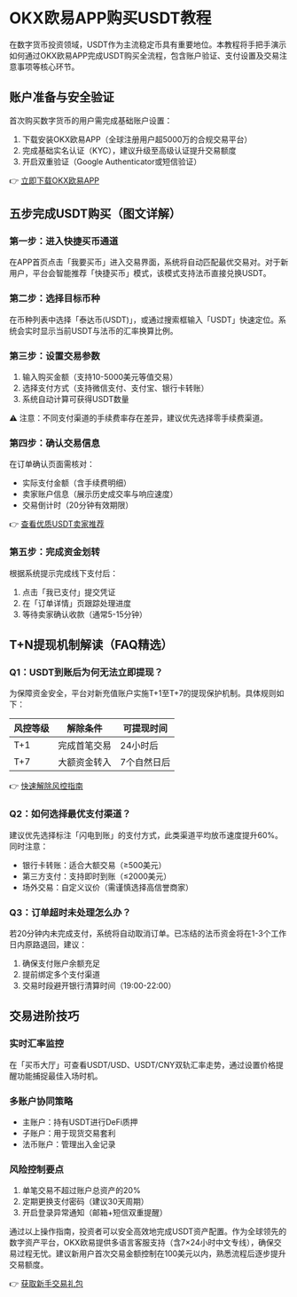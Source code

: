 # OKX欧易APP购买USDT教程

在数字货币投资领域，USDT作为主流稳定币具有重要地位。本教程将手把手演示如何通过OKX欧易APP完成USDT购买全流程，包含账户验证、支付设置及交易注意事项等核心环节。

## 账户准备与安全验证

首次购买数字货币的用户需完成基础账户设置：
1. 下载安装OKX欧易APP（全球注册用户超5000万的合规交易平台）
2. 完成基础实名认证（KYC），建议升级至高级认证提升交易额度
3. 开启双重验证（Google Authenticator或短信验证）

👉 [立即下载OKX欧易APP](https://bit.ly/okx_welcome)  

## 五步完成USDT购买（图文详解）

### 第一步：进入快捷买币通道
在APP首页点击「我要买币」进入交易界面，系统将自动匹配最优交易对。对于新用户，平台会智能推荐「快捷买币」模式，该模式支持法币直接兑换USDT。

### 第二步：选择目标币种
在币种列表中选择「泰达币(USDT)」，或通过搜索框输入「USDT」快速定位。系统会实时显示当前USDT与法币的汇率换算比例。

### 第三步：设置交易参数
1. 输入购买金额（支持10-5000美元等值交易）
2. 选择支付方式（支持微信支付、支付宝、银行卡转账）
3. 系统自动计算可获得USDT数量

⚠️ 注意：不同支付渠道的手续费率存在差异，建议优先选择零手续费渠道。

### 第四步：确认交易信息
在订单确认页面需核对：
- 实际支付金额（含手续费明细）
- 卖家账户信息（展示历史成交率与响应速度）
- 交易倒计时（20分钟有效期限）

👉 [查看优质USDT卖家推荐](https://bit.ly/okx_welcome)  

### 第五步：完成资金划转
根据系统提示完成线下支付后：
1. 点击「我已支付」提交凭证
2. 在「订单详情」页跟踪处理进度
3. 等待卖家确认收款（通常5-15分钟）

## T+N提现机制解读（FAQ精选）

### Q1：USDT到账后为何无法立即提现？
为保障资金安全，平台对新充值账户实施T+1至T+7的提现保护机制。具体规则如下：

| 风控等级 | 解除条件 | 可提现时间 |
|---------|----------|------------|
| T+1    | 完成首笔交易 | 24小时后   |
| T+7    | 大额资金转入 | 7个自然日后 |

👉 [快速解除风控指南](https://bit.ly/okx_welcome)  

### Q2：如何选择最优支付渠道？
建议优先选择标注「闪电到账」的支付方式，此类渠道平均放币速度提升60%。同时注意：
- 银行卡转账：适合大额交易（≥500美元）
- 第三方支付：支持即时到账（≤2000美元）
- 场外交易：自定义议价（需谨慎选择高信誉商家）

### Q3：订单超时未处理怎么办？
若20分钟内未完成支付，系统将自动取消订单。已冻结的法币资金将在1-3个工作日内原路退回，建议：
1. 确保支付账户余额充足
2. 提前绑定多个支付渠道
3. 交易时段避开银行清算时间（19:00-22:00）

## 交易进阶技巧

### 实时汇率监控
在「买币大厅」可查看USDT/USD、USDT/CNY双轨汇率走势，通过设置价格提醒功能捕捉最佳入场时机。

### 多账户协同策略
- 主账户：持有USDT进行DeFi质押
- 子账户：用于现货交易套利
- 法币账户：管理出入金记录

### 风险控制要点
1. 单笔交易不超过账户总资产的20%
2. 定期更换支付密码（建议30天周期）
3. 开启登录异常通知（邮箱+短信双重提醒）

通过以上操作指南，投资者可以安全高效地完成USDT资产配置。作为全球领先的数字资产平台，OKX欧易提供多语言客服支持（含7×24小时中文专线），确保交易过程无忧。建议新用户首次交易金额控制在100美元以内，熟悉流程后逐步提升交易额度。

👉 [获取新手交易礼包](https://bit.ly/okx_welcome)